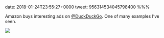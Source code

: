 date: 2018-01-24T23:55:27+0000
tweet: 956314534045798400
%%%

Amazon buys interesting ads on [@DuckDuckGo](https://twitter.com/DuckDuckGo). One of many examples I’ve seen.

![](DUWC_mwWsAAdUrw.jpg)
